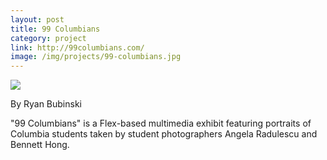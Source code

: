 ```yaml
---
layout: post
title: 99 Columbians
category: project
link: http://99columbians.com/
image: /img/projects/99-columbians.jpg
---
```


<div class="project-image">
<a href="{{ page.link }}"><img src="{{ page.image }}" /></a>
</div>

<div class="project-description">
<p>By Ryan Bubinski</p>

<p>"99 Columbians" is a Flex-based multimedia exhibit featuring portraits of Columbia students taken by student photographers Angela Radulescu and Bennett Hong.</p>
</div>
